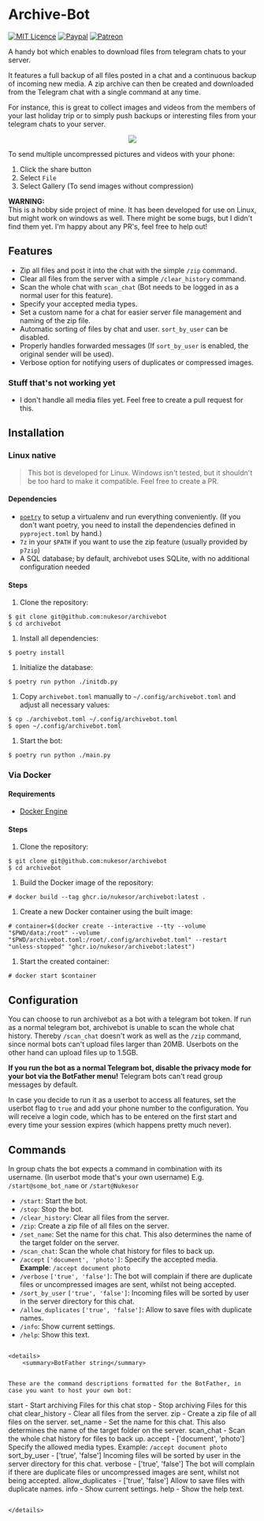 # Archive-Bot

[![MIT Licence](https://img.shields.io/badge/license-MIT-success.svg)](https://github.com/Nukesor/archivebot/blob/master/LICENSE.md)
[![Paypal](https://github.com/Nukesor/images/blob/master/paypal-donate-blue.svg)](https://www.paypal.me/arnebeer/)
[![Patreon](https://github.com/Nukesor/images/blob/master/patreon-donate-blue.svg)](https://www.patreon.com/nukesor)

A handy bot which enables to download files from telegram chats to your server.

It features a full backup of all files posted in a chat and a continuous backup of incoming new media.
A zip archive can then be created and downloaded from the Telegram chat with a single command at any time.

For instance, this is great to collect images and videos from the members of your last holiday trip or to simply push backups or interesting files from your telegram chats to your server.

<p align="center">
    <img src="https://raw.githubusercontent.com/Nukesor/images/master/archivebot_example.png">
</p>

To send multiple uncompressed pictures and videos with your phone:
1. Click the share button
2. Select `File`
3. Select Gallery (To send images without compression)

**WARNING:**  
This is a hobby side project of mine. It has been developed for use on Linux, but might work on windows as well.
There might be some bugs, but I didn't find them yet. I'm happy about any PR's, feel free to help out!  


## Features

- Zip all files and post it into the chat with the simple `/zip` command.
- Clear all files from the server with a simple `/clear_history` command.
- Scan the whole chat with `scan_chat` (Bot needs to be logged in as a normal user for this feature).
- Specify your accepted media types.
- Set a custom name for a chat for easier server file management and naming of the zip file.
- Automatic sorting of files by chat and user. `sort_by_user` can be disabled.
- Properly handles forwarded messages (If `sort_by_user` is enabled, the original sender will be used).
- Verbose option for notifying users of duplicates or compressed images.


### Stuff that's not working yet

- I don't handle all media files yet. Feel free to create a pull request for this.


## Installation

### Linux native

> This bot is developed for Linux. Windows isn't tested, but it shouldn't be too hard to make it compatible. Feel free to create a PR.

#### Dependencies

- [`poetry`](https://python-poetry.org/) to setup a virtualenv and run everything conveniently. (If you don't want poetry, you need to install the dependencies defined in `pyproject.toml` by hand.)
- `7z` in your `$PATH` if you want to use the zip feature (usually provided by `p7zip`)
- A SQL database; by default, archivebot uses SQLite, with no additional configuration needed

#### Steps

1. Clone the repository: 

```console
$ git clone git@github.com:nukesor/archivebot
$ cd archivebot
```

1. Install all dependencies:

```console
$ poetry install
```

1. Initialize the database:

```console
$ poetry run python ./initdb.py
```

1. Copy `archivebot.toml` manually to `~/.config/archivebot.toml` and adjust all necessary values:

```console
$ cp ./archivebot.toml ~/.config/archivebot.toml
$ open ~/.config/archivebot.toml
```

1. Start the bot: 

```console
$ poetry run python ./main.py
```

### Via Docker

#### Requirements

- [Docker Engine](https://docs.docker.com/engine/)

#### Steps

1. Clone the repository: 

```console
$ git clone git@github.com:nukesor/archivebot
$ cd archivebot
```

1. Build the Docker image of the repository:

```console
# docker build --tag ghcr.io/nukesor/archivebot:latest .
```

1. Create a new Docker container using the built image:

```console
# container=$(docker create --interactive --tty --volume "$PWD/data:/root" --volume "$PWD/archivebot.toml:/root/.config/archivebot.toml" --restart "unless-stopped" "ghcr.io/nukesor/archivebot:latest")
```

1. Start the created container:

```console
# docker start $container
```


## Configuration

You can choose to run archivebot as a bot with a telegram bot token.
If run as a normal telegram bot, archivebot is unable to scan the whole chat history.
Thereby `/scan_chat` doesn't work as well as the `/zip` command, since normal bots can't upload files larger than 20MB.
Userbots on the other hand can upload files up to 1.5GB.


**If you run the bot as a normal Telegram bot, disable the privacy mode for your bot via the BotFather menu!** Telegram bots can't read group messages by default.

In case you decide to run it as a userbot to access all features, set the userbot flag to `true` and add your phone number to the configuration.
You will receive a login code, which has to be entered on the first start and every time your session expires (which happens pretty much never).


## Commands

In group chats the bot expects a command in combination with its username. (In userbot mode that's your own username)
E.g. `/start@some_bot_name` or `/start@Nukesor`

- `/start`: Start the bot.
- `/stop`: Stop the bot.
- `/clear_history`: Clear all files from the server.
- `/zip`: Create a zip file of all files on the server.
- `/set_name`: Set the name for this chat. This also determines the name of the target folder on the server.
- `/scan_chat`: Scan the whole chat history for files to back up.
- `/accept` `['document', 'photo']`: Specify the accepted media.  
  __Example__: `/accept document photo`
- `/verbose` `['true', 'false']`: The bot will complain if there are duplicate files or uncompressed images are sent, whilst not being accepted.
- `/sort_by_user` `['true', 'false']`: Incoming files will be sorted by user in the server directory for this chat.
- `/allow_duplicates` `['true', 'false']`: Allow to save files with duplicate names.
- `/info`: Show current settings.
- `/help`: Show this text.
```

<details>
    <summary>BotFather string</summary>


These are the command descriptions formatted for the BotFather, in case you want to host your own bot:

```
start - Start archiving Files for this chat
stop - Stop archiving Files for this chat
clear_history - Clear all files from the server.
zip - Create a zip file of all files on the server.
set_name - Set the name for this chat. This also determines the name of the target folder on the server.
scan_chat - Scan the whole chat history for files to back up.
accept - ['document', 'photo'] Specify the allowed media types. Example: `/accept document photo`
sort_by_user - ['true', 'false'] Incoming files will be sorted by user in the server directory for this chat.
verbose - ['true', 'false'] The bot will complain if there are duplicate files or uncompressed images are sent, whilst not being accepted.
allow_duplicates - ['true', 'false'] Allow to save files with duplicate names.
info - Show current settings.
help - Show the help text.
```

</details>

